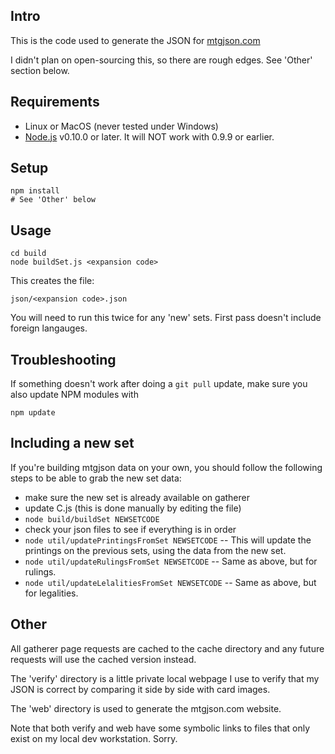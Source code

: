 Intro
-----

This is the code used to generate the JSON for [mtgjson.com](http://mtgjson.com/)

I didn't plan on open-sourcing this, so there are rough edges. See 'Other' section below.

Requirements
------------

* Linux or MacOS (never tested under Windows)
* [Node.js](http://nodejs.org/) v0.10.0 or later. It will NOT work with 0.9.9 or earlier.

Setup
-----

    npm install
    # See 'Other' below

Usage
-----

    cd build
    node buildSet.js <expansion code>

This creates the file:

    json/<expansion code>.json

You will need to run this twice for any 'new' sets. First pass doesn't include foreign langauges.

Troubleshooting
---------------

If something doesn't work after doing a `git pull` update, make sure you also update NPM modules with

    npm update

Including a new set
-------------------

If you're building mtgjson data on your own, you should follow the following steps to be able to grab the new set data:

* make sure the new set is already available on gatherer
* update C.js (this is done manually by editing the file)
* `node build/buildSet NEWSETCODE`
* check your json files to see if everything is in order
* `node util/updatePrintingsFromSet NEWSETCODE` -- This will update the printings on the previous sets, using the data from the new set.
* `node util/updateRulingsFromSet NEWSETCODE` -- Same as above, but for rulings.
* `node util/updateLelalitiesFromSet NEWSETCODE` -- Same as above, but for legalities.

Other
-----

All gatherer page requests are cached to the cache directory and any future requests will use the cached version instead.

The 'verify' directory is a little private local webpage I use to verify that my JSON is correct by comparing it side by side with card images.

The 'web' directory is used to generate the mtgjson.com website.

Note that both verify and web have some symbolic links to files that only exist on my local dev workstation. Sorry.
